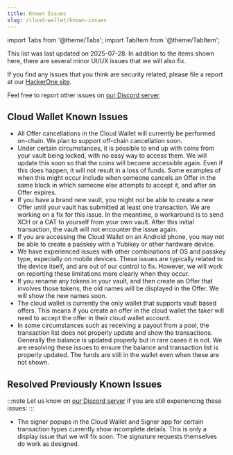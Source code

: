 ```yaml
---
title: Known Issues
slug: /cloud-wallet/known-issues
---
```


import Tabs from '@theme/Tabs';
import TabItem from '@theme/TabItem';

This list was last updated on 2025-07-28. In addition to the items shown here, there are several minor UI/UX issues that we will also fix.

If you find any issues that you think are security related, please file a report at our [HackerOne site](https://hackerone.com/chia_network).

Feel free to report other issues on [our Discord server](https://discord.gg/chia).

## Cloud Wallet Known Issues

- All Offer cancellations in the Cloud Wallet will currently be performed on-chain. We plan to support off-chain cancellation soon.
- Under certain circumstances, it is possible to end up with coins from your vault being locked, with no easy way to access them. We will update this soon so that the coins will become accessible again. Even if this does happen, it will not result in a loss of funds. Some examples of when this might occur include when someone cancels an Offer in the same block in which someone else attempts to accept it, and after an Offer expires.
- If you have a brand new vault, you might not be able to create a new Offer until your vault has submitted at least one transaction. We are working on a fix for this issue. In the meantime, a workaround is to send XCH or a CAT to yourself from your own vault. After this initial transaction, the vault will not encounter the issue again.
- If you are accessing the Cloud Wallet on an Android phone, you may not be able to create a passkey with a Yubikey or other hardware device.
- We have experienced issues with other combinations of OS and passkey type, especially on mobile devices. These issues are typically related to the device itself, and are out of our control to fix. However, we will work on reporting these limitations more clearly when they occur.
- If you rename any tokens in your vault, and then create an Offer that involves those tokens, the old names will be displayed in the Offer. We will show the new names soon.
- The cloud wallet is currently the only wallet that supports vault based offers. This means if you create an offer in the cloud wallet the taker will need to accept the offer in their cloud wallet account.
- In some circumstances such as receiving a payout from a pool, the transaction list does not properly update and show the transactions. Generally the balance is updated properly but in rare cases it is not. We are resolving these issues to ensure the balance and transaction list is properly updated. The funds are still in the wallet even when these are not shown.

## Resolved Previously Known Issues

:::note
Let us know on [our Discord server](https://discord.gg/chia) if you are still experiencing these issues:
:::

- The signer popups in the Cloud Wallet and Signer app for certain transaction types currently show incomplete details. This is only a display issue that we will fix soon. The signature requests themselves do work as designed.
